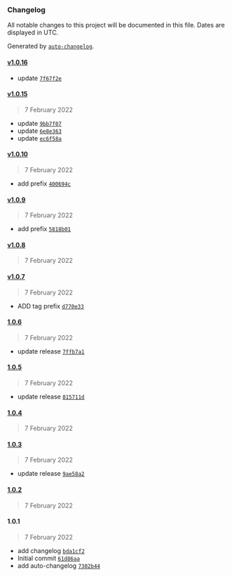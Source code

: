 ### Changelog

All notable changes to this project will be documented in this file. Dates are displayed in UTC.

Generated by [`auto-changelog`](https://github.com/CookPete/auto-changelog).

#### [v1.0.16](https://github.com/marcelkordek/changelog/compare/v1.0.15...v1.0.16)

- update [`7f67f2e`](https://github.com/marcelkordek/changelog/commit/7f67f2e81c9fb6af9af54835e5e6e8ca787e398b)

#### [v1.0.15](https://github.com/marcelkordek/changelog/compare/v1.0.10...v1.0.15)

> 7 February 2022

- update [`9bb7f07`](https://github.com/marcelkordek/changelog/commit/9bb7f07f5b0e0f6ac46888f77fb7d60ece972521)
- update [`6e8e363`](https://github.com/marcelkordek/changelog/commit/6e8e363b522b7504477fa3ef04e78de6fefbc503)
- update [`ec6f58a`](https://github.com/marcelkordek/changelog/commit/ec6f58acf87fd51eefe70784f801050edd9a6d13)

#### [v1.0.10](https://github.com/marcelkordek/changelog/compare/v1.0.9...v1.0.10)

> 7 February 2022

- add prefix [`400694c`](https://github.com/marcelkordek/changelog/commit/400694ca598e3c4b9ea988b3b5895b94a303df7e)

#### [v1.0.9](https://github.com/marcelkordek/changelog/compare/v1.0.8...v1.0.9)

> 7 February 2022

- add prefix [`5818b01`](https://github.com/marcelkordek/changelog/commit/5818b01bc1e9939352c98f08a53b7878a8b40de3)

#### [v1.0.8](https://github.com/marcelkordek/changelog/compare/v1.0.7...v1.0.8)

> 7 February 2022

#### [v1.0.7](https://github.com/marcelkordek/changelog/compare/1.0.6...v1.0.7)

> 7 February 2022

- ADD tag prefix [`d770e33`](https://github.com/marcelkordek/changelog/commit/d770e332385c6852f93f37246c897a450360d384)

#### [1.0.6](https://github.com/marcelkordek/changelog/compare/1.0.5...1.0.6)

> 7 February 2022

- update release [`7ffb7a1`](https://github.com/marcelkordek/changelog/commit/7ffb7a1de398d2761576d9096f2c3acb5c9592aa)

#### [1.0.5](https://github.com/marcelkordek/changelog/compare/1.0.4...1.0.5)

> 7 February 2022

- update release [`815711d`](https://github.com/marcelkordek/changelog/commit/815711d8eb1386982674cb01263e63d02864e5f7)

#### [1.0.4](https://github.com/marcelkordek/changelog/compare/1.0.3...1.0.4)

> 7 February 2022

#### [1.0.3](https://github.com/marcelkordek/changelog/compare/1.0.2...1.0.3)

> 7 February 2022

- update release [`9ae58a2`](https://github.com/marcelkordek/changelog/commit/9ae58a2e8a163600160d63f5d45c7e27946fff1d)

#### [1.0.2](https://github.com/marcelkordek/changelog/compare/1.0.1...1.0.2)

> 7 February 2022

#### 1.0.1

> 7 February 2022

- add changelog [`bda1cf2`](https://github.com/marcelkordek/changelog/commit/bda1cf2e3f9f03bc1cbc024554778fb4d9baac6a)
- Initial commit [`61d86aa`](https://github.com/marcelkordek/changelog/commit/61d86aa98842df76353339b1373353d8c1dec653)
- add auto-changelog [`7302b44`](https://github.com/marcelkordek/changelog/commit/7302b4428a25cd3024a73aaad57f4c2796f14a92)
